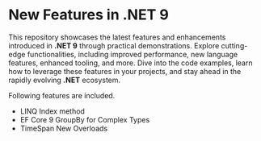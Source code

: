 # New Features in .NET 9 #

This repository showcases the latest features and enhancements introduced in **.NET 9** through practical demonstrations. Explore cutting-edge functionalities, including improved performance, new language features, enhanced tooling, and more. Dive into the code examples, learn how to leverage these features in your projects, and stay ahead in the rapidly evolving **.NET** ecosystem.

Following features are included.

* LINQ Index method
* EF Core 9 GroupBy for Complex Types
* TimeSpan New Overloads
